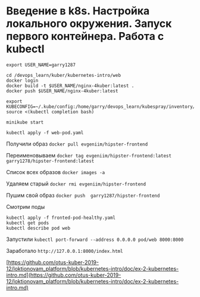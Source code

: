 # Введение в k8s. Настройка локального окружения. Запуск первого контейнера. Работа с kubectl
`export USER_NAME=garry1287`

```
cd /devops_learn/kuber/kubernetes-intro/web
docker login
docker build -t $USER_NAME/nginx-4kuber:latest .
docker push $USER_NAME/nginx-4kuber:latest
```
```
export KUBECONFIG=~/.kube/config:/home/garry/devops_learn/kubespray/inventory/mycluster/artifacts/admin.conf
source <(kubectl completion bash)
```

`minikube start`

`kubectl apply -f web-pod.yaml`


Получили образ
`docker pull evgeniim/hipster-frontend`

Переименовываем 
`docker tag evgeniim/hipster-frontend:latest garry1278/hipster-frontend:latest`

Список всех образов
`docker images -a`

Удаляем старый
`docker rmi evgeniim/hipster-frontend`

Пушим свой образ
`docker push  garry1287/hipster-frontend`

Смотрим поды
```
kubectl apply -f fronted-pod-healthy.yaml
kubectl get pods
kubectl describe pod web
```

Запустили
`kubectl port-forward --address 0.0.0.0 pod/web 8000:8000`


Заработало
`http://127.0.0.1:8000/index.html`

[https://github.com/otus-kuber-2019-12/loktionovam_platform/blob/kubernetes-intro/doc/ex-2-kubernetes-intro.md](https://github.com/otus-kuber-2019-12/loktionovam_platform/blob/kubernetes-intro/doc/ex-2-kubernetes-intro.md)